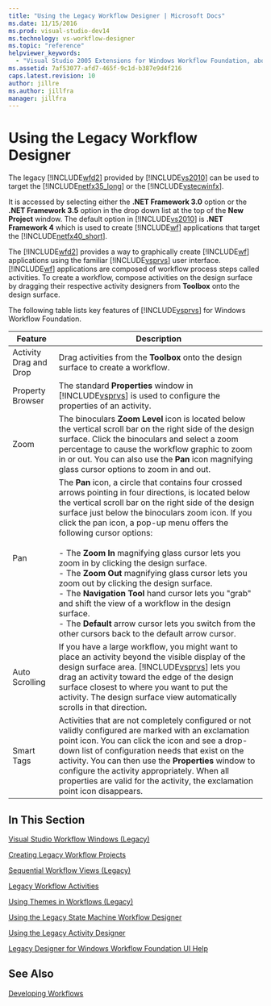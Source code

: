 ```yaml
---
title: "Using the Legacy Workflow Designer | Microsoft Docs"
ms.date: 11/15/2016
ms.prod: visual-studio-dev14
ms.technology: vs-workflow-designer
ms.topic: "reference"
helpviewer_keywords:
  - "Visual Studio 2005 Extensions for Windows Workflow Foundation, about"
ms.assetid: 7af53077-afd7-465f-9c1d-b387e9d4f216
caps.latest.revision: 10
author: jillre
ms.author: jillfra
manager: jillfra
---
```

# Using the Legacy Workflow Designer
The legacy [!INCLUDE[wfd2](../includes/wfd2-md.md)] provided by [!INCLUDE[vs2010](../includes/vs2010-md.md)] can be used to target the [!INCLUDE[netfx35_long](../includes/netfx35-long-md.md)] or the [!INCLUDE[vstecwinfx](../includes/vstecwinfx-md.md)].

 It is accessed by selecting either the **.NET Framework 3.0** option or the **.NET Framework 3.5** option in the drop down list at the top of the **New Project** window. The default option in [!INCLUDE[vs2010](../includes/vs2010-md.md)] is **.NET Framework 4** which is used to create [!INCLUDE[wf](../includes/wf-md.md)] applications that target the [!INCLUDE[netfx40_short](../includes/netfx40-short-md.md)].

 The [!INCLUDE[wfd2](../includes/wfd2-md.md)] provides a way to graphically create [!INCLUDE[wf](../includes/wf-md.md)] applications using the familiar [!INCLUDE[vsprvs](../includes/vsprvs-md.md)] user interface. [!INCLUDE[wf](../includes/wf-md.md)] applications are composed of workflow process steps called activities. To create a workflow, compose activities on the design surface by dragging their respective activity designers from **Toolbox** onto the design surface.

 The following table lists key features of [!INCLUDE[vsprvs](../includes/vsprvs-md.md)] for Windows Workflow Foundation.

|Feature|Description|
|-------------|-----------------|
|Activity Drag and Drop|Drag activities from the **Toolbox** onto the design surface to create a workflow.|
|Property Browser|The standard **Properties** window in [!INCLUDE[vsprvs](../includes/vsprvs-md.md)] is used to configure the properties of an activity.|
|Zoom|The binoculars **Zoom Level** icon is located below the vertical scroll bar on the right side of the design surface. Click the binoculars and select a zoom percentage to cause the workflow graphic to zoom in or out. You can also use the **Pan** icon magnifying glass cursor options to zoom in and out.|
|Pan|The **Pan** icon, a circle that contains four crossed arrows pointing in four directions, is located below the vertical scroll bar on the right side of the design surface just below the binoculars zoom icon. If you click the pan icon, a pop-up menu offers the following cursor options:<br /><br /> -   The **Zoom In** magnifying glass cursor lets you zoom in by clicking the design surface.<br />-   The **Zoom Out** magnifying glass cursor lets you zoom out by clicking the design surface.<br />-   The **Navigation Tool** hand cursor lets you "grab" and shift the view of a workflow in the design surface.<br />-   The **Default** arrow cursor lets you switch from the other cursors back to the default arrow cursor.|
|Auto Scrolling|If you have a large workflow, you might want to place an activity beyond the visible display of the design surface area. [!INCLUDE[vsprvs](../includes/vsprvs-md.md)] lets you drag an activity toward the edge of the design surface closest to where you want to put the activity. The design surface view automatically scrolls in that direction.|
|Smart Tags|Activities that are not completely configured or not validly configured are marked with an exclamation point icon. You can click the icon and see a drop-down list of configuration needs that exist on the activity. You can then use the **Properties** window to configure the activity appropriately. When all properties are valid for the activity, the exclamation point icon disappears.|

## In This Section
 [Visual Studio Workflow Windows (Legacy)](../workflow-designer/visual-studio-workflow-windows-legacy.md)

 [Creating Legacy Workflow Projects](../workflow-designer/creating-legacy-workflow-projects.md)

 [Sequential Workflow Views (Legacy)](../workflow-designer/sequential-workflow-views-legacy.md)

 [Legacy Workflow Activities](../workflow-designer/legacy-workflow-activities.md)

 [Using Themes in Workflows (Legacy)](../workflow-designer/using-themes-in-workflows-legacy.md)

 [Using the Legacy State Machine Workflow Designer](../workflow-designer/using-the-legacy-state-machine-workflow-designer.md)

 [Using the Legacy Activity Designer](../workflow-designer/using-the-legacy-activity-designer.md)

 [Legacy Designer for Windows Workflow Foundation UI Help](../workflow-designer/legacy-designer-for-windows-workflow-foundation-ui-help.md)

## See Also
 [Developing Workflows](https://go.microsoft.com/fwlink?LinkID=65010)